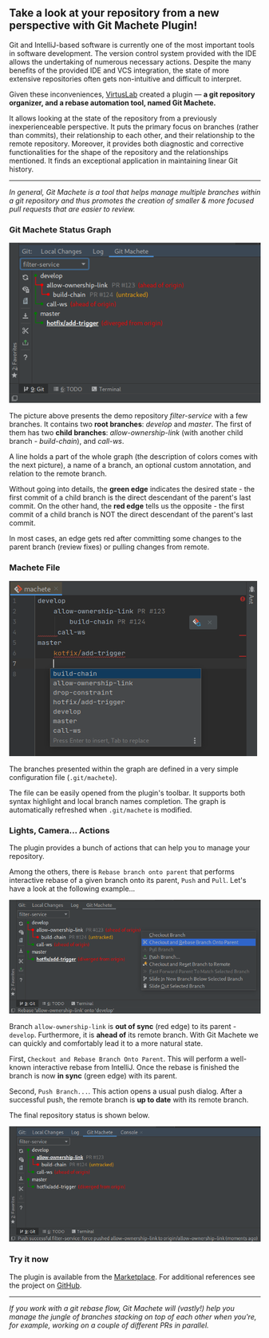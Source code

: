 ## Take a look at your repository from a new perspective with Git Machete Plugin!

Git and IntelliJ-based software is currently one of the most important tools in software development.
The version control system provided with the IDE allows the undertaking of numerous necessary actions. 
Despite the many benefits of the provided IDE and VCS integration, 
the state of more extensive repositories often gets non-intuitive and difficult to interpret.


Given these inconveniences, [VirtusLab](https://virtuslab.com/) created a plugin  — 
**a git repository organizer, and a rebase automation tool, named Git Machete.**


It allows looking at the state of the repository from a previously inexperienceable perspective.
It puts the primary focus on branches (rather than commits), their relationship to each other, 
and their relationship to the remote repository. 
Moreover, it provides both diagnostic and corrective functionalities 
for the shape of the repository and the relationships mentioned. 
It finds an exceptional application in maintaining linear Git history.

---
_In general, Git Machete is a tool that helps manage multiple branches within a git repository 
and thus promotes the creation of smaller &amp; more focused pull requests that are easier to review._


### Git Machete Status Graph

![Git Machete Tab with demo repository](gmt_dark.png "Git Machete Tab")

The picture above presents the demo repository _filter-service_ with a few branches.
It contains two **root branches**: _develop_ and _master_. 
The first of them has two **child branches**: _allow-ownership-link_ 
(with another child branch - _build-chain_), and _call-ws_.

A line holds a part of the whole graph (the description of colors comes with the next picture),
a name of a branch, an optional custom annotation, and relation to the remote branch. 


Without going into details, the **green edge** indicates the desired state -
the first commit of a child branch is the direct descendant of the parent's last commit.
On the other hand, the **red edge** tells us the opposite -
the first commit of a child branch is NOT the direct descendant of the parent's last commit.


In most cases, an edge gets red after committing some changes to the parent branch (review fixes)
or pulling changes from remote.

### Machete File

![Machete file](machete-file_dark.png "Machete file")

The branches presented within the graph are defined in a very simple configuration file (`.git/machete`).

The file can be easily opened from the plugin's toolbar.
It supports both syntax highlight and local branch names completion.
The graph is automatically refreshed when `.git/machete` is modified.

### Lights, Camera... Actions

The plugin provides a bunch of actions that can help you to manage your repository.

Among the others, there is `Rebase branch onto parent` 
that performs interactive rebase of a given branch onto its parent, `Push` and `Pull`.
Let's have a look at the following example...

![Git Machete - Actions](actions-slim_dark.png "Git Machete - Actions")


Branch `allow-ownership-link` is **out of sync** (red edge) to its parent - `develop`.
Furthermore, it is **ahead of** its remote branch.
With Git Machete we can quickly and comfortably lead it to a more natural state. 


First, `Checkout and Rebase Branch Onto Parent`.
This will perform a well-known interactive rebase from IntelliJ.
Once the rebase is finished the branch is now **in sync** (green edge) with its parent.


Second, `Push Branch...`. 
This action opens a usual push dialog.
After a successful push, the remote branch is **up to date** with its remote branch.


The final repository status is shown below.


![Git Machete - Actions](actions-slim-after_dark.png "Git Machete - Actions")


### Try it now

The plugin is available from the [Marketplace](https://plugins.jetbrains.com/plugin/14221-git-machete "Jet Brains Marketplace - Git Machete Plugin").
For additional references see the project on [GitHub](https://github.com/VirtusLab/git-machete-intellij-plugin#git-machete-intellij-plugin "GitHub - Git Machete").

---
_If you work with a git rebase flow, Git Machete will (vastly!) help you manage 
the jungle of branches stacking on top of each other when you're, 
for example, working on a couple of different PRs in parallel._

